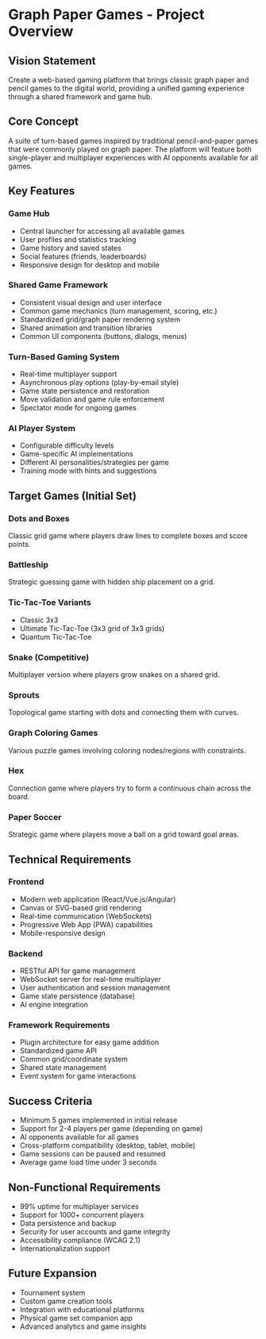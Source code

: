 # Graph Paper Games - Project Overview

## Vision Statement
Create a web-based gaming platform that brings classic graph paper and pencil games to the digital world, providing a unified gaming experience through a shared framework and game hub.

## Core Concept
A suite of turn-based games inspired by traditional pencil-and-paper games that were commonly played on graph paper. The platform will feature both single-player and multiplayer experiences with AI opponents available for all games.

## Key Features

### Game Hub
- Central launcher for accessing all available games
- User profiles and statistics tracking
- Game history and saved states
- Social features (friends, leaderboards)
- Responsive design for desktop and mobile

### Shared Game Framework
- Consistent visual design and user interface
- Common game mechanics (turn management, scoring, etc.)
- Standardized grid/graph paper rendering system
- Shared animation and transition libraries
- Common UI components (buttons, dialogs, menus)

### Turn-Based Gaming System
- Real-time multiplayer support
- Asynchronous play options (play-by-email style)
- Game state persistence and restoration
- Move validation and game rule enforcement
- Spectator mode for ongoing games

### AI Player System
- Configurable difficulty levels
- Game-specific AI implementations
- Different AI personalities/strategies per game
- Training mode with hints and suggestions

## Target Games (Initial Set)

### Dots and Boxes
Classic grid game where players draw lines to complete boxes and score points.

### Battleship
Strategic guessing game with hidden ship placement on a grid.

### Tic-Tac-Toe Variants
- Classic 3x3
- Ultimate Tic-Tac-Toe (3x3 grid of 3x3 grids)
- Quantum Tic-Tac-Toe

### Snake (Competitive)
Multiplayer version where players grow snakes on a shared grid.

### Sprouts
Topological game starting with dots and connecting them with curves.

### Graph Coloring Games
Various puzzle games involving coloring nodes/regions with constraints.

### Hex
Connection game where players try to form a continuous chain across the board.

### Paper Soccer
Strategic game where players move a ball on a grid toward goal areas.

## Technical Requirements

### Frontend
- Modern web application (React/Vue.js/Angular)
- Canvas or SVG-based grid rendering
- Real-time communication (WebSockets)
- Progressive Web App (PWA) capabilities
- Mobile-responsive design

### Backend
- RESTful API for game management
- WebSocket server for real-time multiplayer
- User authentication and session management
- Game state persistence (database)
- AI engine integration

### Framework Requirements
- Plugin architecture for easy game addition
- Standardized game API
- Common grid/coordinate system
- Shared state management
- Event system for game interactions

## Success Criteria
- Minimum 5 games implemented in initial release
- Support for 2-4 players per game (depending on game)
- AI opponents available for all games
- Cross-platform compatibility (desktop, tablet, mobile)
- Game sessions can be paused and resumed
- Average game load time under 3 seconds

## Non-Functional Requirements
- 99% uptime for multiplayer services
- Support for 1000+ concurrent players
- Data persistence and backup
- Security for user accounts and game integrity
- Accessibility compliance (WCAG 2.1)
- Internationalization support

## Future Expansion
- Tournament system
- Custom game creation tools
- Integration with educational platforms
- Physical game set companion app
- Advanced analytics and game insights
